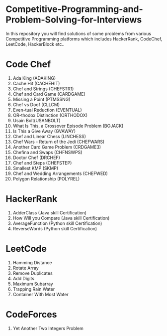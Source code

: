 # Competitive-Programming-and-Problem-Solving-for-Interviews
In this repository you will find solutions of some problems from various Competitive Programming platforms which includes HackerRank, CodeChef, LeetCode, HackerBlock etc..
#
# Code Chef
1. Ada King (ADAKING)
2. Cache Hit (CACHEHIT)
3. Chef and Strings (CHEFSTR1)
4. Chef and Card Game (CARDGAME)
5. Missing a Point (PTMSSNG)
6. Chef vs Doof (CLLCM)
7. Even-tual Reduction (EVENTUAL)
8. OR-thodox Distinction (ORTHODOX)
9. Usain Bolt(USANBOLT)
10. What Is This, a Crossover Episode Problem (BOJACK)
11. Is This a Give Away (GVAWAY)
12. Chef and Linear Chess (LINCHESS)
13. Chef Wars - Return of the Jedi (CHEFWARS)
14. Another Card Game Problem (CRDGAME3)
15. Chefina and Swaps (CHFNSWPS)
16. Doctor Chef (DRCHEF)
17. Chef and Steps (CHEFSTEP)
18. Smallest KMP (SKMP)
19. Chef and Wedding Arrangements (CHEFWED)
20. Polygon Relationship (POLYREL)

#
# HackerRank
1. AdderClass (Java skill Certification)
2. How Will you Compare (Java skill Certification)
3. AverageFunction (Python skill Certification)
4. ReverseWords (Python skill Certification)
#
# LeetCode
1. Hamming Distance
2. Rotate Array
3. Remove Duplicates
4. Add Digits
5. Maximum Subarray
6. Trapping Rain Water
7. Container With Most Water
#
# CodeForces
1. Yet Another Two Integers Problem
